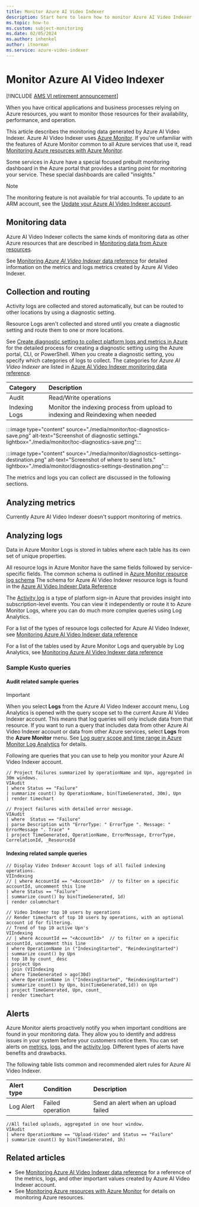 ```yaml
---
title: Monitor Azure AI Video Indexer
description: Start here to learn how to monitor Azure AI Video Indexer
ms.topic: how-to
ms.custom: subject-monitoring
ms.date: 02/05/2024
ms.author: inhenkel
author: itnorman
ms.service: azure-video-indexer
---
```


# Monitor Azure AI Video Indexer

[!INCLUDE [AMS VI retirement announcement](./includes/important-ams-retirement-avi-announcement.md)]

When you have critical applications and business processes relying on Azure resources, you want to monitor those resources for their availability, performance, and operation. 

This article describes the monitoring data generated by Azure AI Video Indexer. Azure AI Video Indexer uses [Azure Monitor](/azure/azure-monitor/overview). If you're unfamiliar with the features of Azure Monitor common to all Azure services that use it, read [Monitoring Azure resources with Azure Monitor](/azure/azure-monitor/essentials/monitor-azure-resource).

Some services in Azure have a special focused prebuilt monitoring dashboard in the Azure portal that provides a starting point for monitoring your service. These special dashboards are called "insights."

> [!NOTE]
> The monitoring feature is not available for trial accounts. To update to an ARM account, see the [Update your Azure AI Video Indexer account](update-your-azure-video-indexer-account-and-migrate-assets.md).

## Monitoring data 

Azure AI Video Indexer collects the same kinds of monitoring data as other Azure resources that are described in [Monitoring data from Azure resources](/azure/azure-monitor/essentials/monitor-azure-resource#monitoring-data-from-azure-resources). 

See [Monitoring *Azure AI Video Indexer* data reference](monitor-video-indexer-data-reference.md) for detailed information on the metrics and logs metrics created by Azure AI Video Indexer.

## Collection and routing

Activity logs are collected and stored automatically, but can be routed to other locations by using a diagnostic setting.  

Resource Logs aren't collected and stored until you create a diagnostic setting and route them to one or more locations.

See [Create diagnostic setting to collect platform logs and metrics in Azure](/azure/azure-monitor/platform/diagnostic-settings) for the detailed process for creating a diagnostic setting using the Azure portal, CLI, or PowerShell. When you create a diagnostic setting, you specify which categories of logs to collect. The categories for *Azure AI Video Indexer* are listed in [Azure AI Video Indexer monitoring data reference](monitor-video-indexer-data-reference.md#resource-logs).

| Category | Description  |
|:---|:---|
|Audit | Read/Write operations|
|Indexing Logs| Monitor the indexing process from upload to indexing and Reindexing when needed|

:::image type="content" source="./media/monitor/toc-diagnostics-save.png" alt-text="Screenshot of diagnostic settings." lightbox="./media/monitor/toc-diagnostics-save.png":::

:::image type="content" source="./media/monitor/diagnostics-settings-destination.png" alt-text="Screenshot of where to send lots." lightbox="./media/monitor/diagnostics-settings-destination.png":::

The metrics and logs you can collect are discussed in the following sections.

## Analyzing metrics

Currently Azure AI Video Indexer doesn't support monitoring of metrics. 

## Analyzing logs

Data in Azure Monitor Logs is stored in tables where each table has its own set of unique properties.  

All resource logs in Azure Monitor have the same fields followed by service-specific fields. The common schema is outlined in [Azure Monitor resource log schema](/azure/azure-monitor/essentials/resource-logs-schema) The schema for Azure AI Video Indexer resource logs is found in the [Azure AI Video Indexer Data Reference](monitor-video-indexer-data-reference.md#schemas) 

The [Activity log](/azure/azure-monitor/essentials/activity-log) is a type of platform sign-in Azure that provides insight into subscription-level events. You can view it independently or route it to Azure Monitor Logs, where you can do much more complex queries using Log Analytics.  

For a list of the types of resource logs collected for Azure AI Video Indexer, see [Monitoring Azure AI Video Indexer data reference](monitor-video-indexer-data-reference.md#resource-logs)  

For a list of the tables used by Azure Monitor Logs and queryable by Log Analytics, see [Monitoring Azure AI Video Indexer data reference](monitor-video-indexer-data-reference.md#azure-monitor-logs-tables)

### Sample Kusto queries

#### Audit related sample queries

> [!IMPORTANT]
> When you select **Logs** from the Azure AI Video Indexer account menu, Log Analytics is opened with the query scope set to the current Azure AI Video Indexer account. This means that log queries will only include data from that resource. If you want to run a query that includes data from other Azure AI Video Indexer account or data from other Azure services, select **Logs** from the **Azure Monitor** menu. See [Log query scope and time range in Azure Monitor Log Analytics](/azure/azure-monitor/logs/scope) for details.

Following are queries that you can use to help you monitor your Azure AI Video Indexer account.  

```kusto
// Project failures summarized by operationName and Upn, aggregated in 30m windows.
VIAudit
| where Status == "Failure"
| summarize count() by OperationName, bin(TimeGenerated, 30m), Upn
| render timechart  
```

```kusto
// Project failures with detailed error message.
VIAudit
| where  Status == "Failure"
| parse Description with "ErrorType: " ErrorType ". Message: " ErrorMessage ". Trace" *
| project TimeGenerated, OperationName, ErrorMessage, ErrorType, CorrelationId, _ResourceId
```

#### Indexing related sample queries

```kusto
// Display Video Indexer Account logs of all failed indexing operations. 
VIIndexing
// | where AccountId == "<AccountId>"  // to filter on a specific accountId, uncomment this line
| where Status == "Failure"
| summarize count() by bin(TimeGenerated, 1d)
| render columnchart
```

```kusto
// Video Indexer top 10 users by operations 
// Render timechart of top 10 users by operations, with an optional account id for filtering. 
// Trend of top 10 active Upn's
VIIndexing
// | where AccountId == "<AccountId>"  // to filter on a specific accountId, uncomment this line
| where OperationName in ("IndexingStarted", "ReindexingStarted")
| summarize count() by Upn
| top 10 by count_ desc
| project Upn
| join (VIIndexing
| where TimeGenerated > ago(30d)
| where OperationName in ("IndexingStarted", "ReindexingStarted")
| summarize count() by Upn, bin(TimeGenerated,1d)) on Upn
| project TimeGenerated, Upn, count_
| render timechart
```

## Alerts

Azure Monitor alerts proactively notify you when important conditions are found in your monitoring data. They allow you to identify and address issues in your system before your customers notice them. You can set alerts on [metrics](/azure/azure-monitor/alerts/alerts-metric-overview), [logs](/azure/azure-monitor/alerts/alerts-unified-log), and the [activity log](/azure/azure-monitor/alerts/activity-log-alerts). Different types of alerts have benefits and drawbacks.

The following table lists common and recommended alert rules for Azure AI Video Indexer.

| Alert type | Condition | Description  |
|:---|:---|:---|
| Log Alert|Failed operation |Send an alert when an upload failed |

```kusto
//All failed uploads, aggregated in one hour window.
VIAudit
| where OperationName == "Upload-Video" and Status == "Failure"
| summarize count() by bin(TimeGenerated, 1h)
```

## Related articles

- See [Monitoring Azure AI Video Indexer data reference](monitor-video-indexer-data-reference.md) for a reference of the metrics, logs, and other important values created by Azure AI Video Indexer account.
- See [Monitoring Azure resources with Azure Monitor](/azure/azure-monitor/essentials/monitor-azure-resource) for details on monitoring Azure resources.
